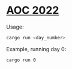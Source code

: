 # [AOC 2022](https://adventofcode.com/)

Usage:
```bash
cargo run <day_number>
```

Example, running day 0:
```bash
cargo run 0 
```
